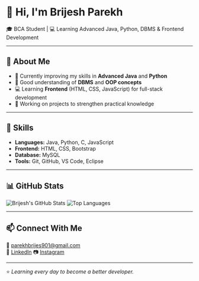 # 👋 Hi, I'm Brijesh Parekh

🎓 BCA Student | 💻 Learning Advanced Java, Python, DBMS & Frontend Development

---

## 🚀 About Me
- 🌱 Currently improving my skills in **Advanced Java** and **Python**
- 🧩 Good understanding of **DBMS** and **OOP concepts**
- 💻 Learning **Frontend** (HTML, CSS, JavaScript) for full-stack development
- 🔭 Working on projects to strengthen practical knowledge

---

## 🧠 Skills
- **Languages:** Java, Python, C, JavaScript  
- **Frontend:** HTML, CSS, Bootstrap  
- **Database:** MySQL  
- **Tools:** Git, GitHub, VS Code, Eclipse  

---

## 📊 GitHub Stats
![Brijesh's GitHub Stats](https://github-readme-stats.vercel.app/api?username=brijeshparekh&show_icons=true&theme=tokyonight&hide_border=true)
![Top Languages](https://github-readme-stats.vercel.app/api/top-langs/?username=brijeshparekh&layout=compact&theme=tokyonight&hide_border=true)

---

## 📫 Connect With Me
📧 parekhbrijes901@gmail.com  
🔗 [LinkedIn](https://www.linkedin.com/in/parekh-brijesh/) 
📷 [Instagram](https://instagram.com/_.brijeshhh7)

---

⭐ *Learning every day to become a better developer.*
